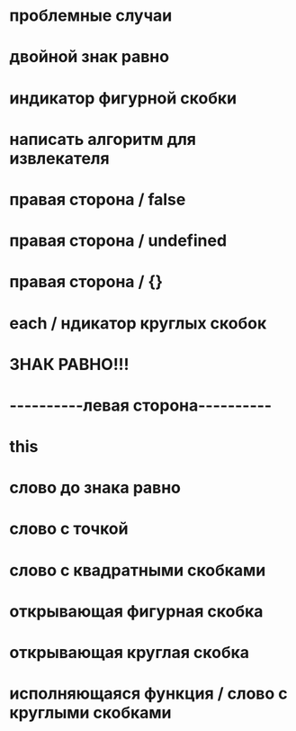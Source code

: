 
# проблемные случаи

# двойной знак равно

# индикатор фигурной скобки

# написать алгоритм для извлекателя

# правая сторона / false

# правая сторона / undefined

# правая сторона / {}

# each / ндикатор круглых скобок

# ЗНАК РАВНО!!!


# ----------левая сторона----------

# this
# слово до знака равно
# слово с точкой
# слово с квадратными скобками
# открывающая фигурная скобка
# открывающая круглая скобка
# исполняющаяся функция / слово с круглыми скобками
